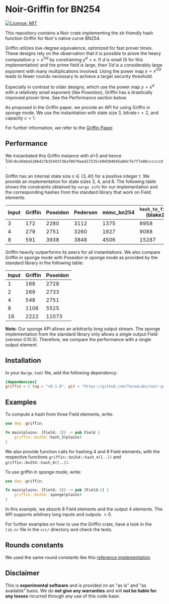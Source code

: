 # Noir-Griffin for BN254

[![License: MIT](https://img.shields.io/badge/License-MIT-yellow.svg)](https://opensource.org/licenses/MIT)

This repository contains a Noir crate implementing the zk-friendly hash function Griffin for Noir's native curve BN254.

Griffin utilizes low-degree equivalence, optimized for fast prover times. These designs rely on the observation that it is possible to prove the heavy computation $y=x^{1/d}$ by constraining $y^d=x$. If $d$ is small (5 for this implementation) and the prime field is large, then $1/d$ is a considerably large exponent with many multiplications involved. Using the power map $y=x^{1/d}$ leads to fewer rounds necessary to achieve a target security threshold.

Especially in contrast to older designs, which use the power map $y=x^d$ with a relatively small exponent (like Poseidon), Griffin has a drastically improved prover time. See the Performance section below.

As proposed in the Griffin paper, we provide an API for using Griffin in sponge mode. We use the instantiation with state size 3, bitrate $r=2$, and capacity $c=1$.

For further information, we refer to the [Griffin Paper](https://eprint.iacr.org/2022/403.pdf).

## Performance

We instantiated this Griffin instance with $d$=5 and hence $1/d=$`0x26b6a528b427b35493736af8679aad17535cb9d394945a0dcfe7f7a98ccccccd`.

Griffin has an internal state size $s \in \{3, 4t\}$ for a positive integer $t$. We provide an implementation for state sizes 3, 4, and 8. The following table shows the constraints obtained by `nargo info` for our implementation and the corresponding hashes from the standard library that work on Field elements.

| Input | Griffin | Poseidon | Pedersen | mimc_bn254 | `hash_to_field` (blake2) |
| ----- | ------- | -------- | -------- | ---------- | ------------------------ |
| 3     | 172     | 2280     | 3112     | 1375       | 8958                     |
| 4     | 279     | 2751     | 3260     | 1927       | 9088                     |
| 8     | 591     | 3938     | 3848     | 4506       | 15287                    |

Griffin heavily outperforms its peers for all instantiations. We also compare Griffin in sponge mode with Poseidon in sponge mode as provided by the standard library in the following table:

| Input | Griffin | Poseidon |
| ----- | ------- | -------- |
| 1     | 168     | 2728     |
| 2     | 269     | 2733     |
| 4     | 548     | 2751     |
| 8     | 1106    | 5525     |
| 16    | 2222    | 11073    |

**Note**: Our sponge API allows an arbitrarily long output stream. The sponge implementation from the standard library only allows a single output Field (version 0.10.5). Therefore, we compare the performance with a single output element.

## Installation

In your `Nargo.toml` file, add the following dependency:

```toml
[dependencies]
griffin = { tag = "v0.1.0", git = "https://github.com/TaceoLabs/noir-griffin" }
```

## Examples

To compute a hash from three Field elements, write:

```Rust
use dep::griffin;

fn main(plains: [Field; 3]) -> pub Field {
    griffin::bn254::hash_3(plains)
}
```

We also provide function calls for hashing 4 and 8 Field elements, with the respective functions `griffin::bn254::hash_4([..])` and `griffin::bn254::hash_8([..])`.

To use griffin in sponge mode, write:

```Rust
use dep::griffin;

fn main(plains: [Field; 8]) -> pub [Field;4] {
    griffin::bn254::sponge(plains)
}
```

In this example, we absorb 8 Field elements and the output 4 elements. The API supports arbitrary long inputs and outputs $>0$.

For further examples on how to use the Griffin crate, have a look in the `lib.nr` file in the `src/` directory and check the tests.

## Rounds constants

We used the same round constants like this [reference implementation](https://extgit.iaik.tugraz.at/krypto/zkfriendlyhashzoo/-/blob/33fe9952682eca1337ac7f947b9ebe366faeda9c/plain_impls/src/griffin/griffin_params.rs).

## Disclaimer

This is **experimental software** and is provided on an "as is" and "as available" basis. We do **not give any warranties** and will **not be liable for any losses** incurred through any use of this code base.
